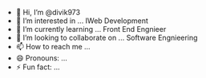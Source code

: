 - 👋 Hi, I’m @divik973
- 👀 I’m interested in ... IWeb Development
- 🌱 I’m currently learning ... Front End Engnieer
- 💞️ I’m looking to collaborate on ... Software Engnieering
- 📫 How to reach me ... 
- 😄 Pronouns: ...
- ⚡ Fun fact: ...

<!---
divik973/divik973 is a ✨ special ✨ repository because its `README.md` (this file) appears on your GitHub profile.
You can click the Preview link to take a look at your changes.
--->
